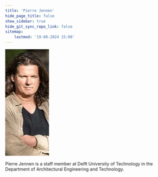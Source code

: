 ```yaml
---
title: 'Pierre Jennen'
hide_page_title: false
show_sidebar: true
hide_git_sync_repo_link: false
sitemap:
    lastmod: '19-08-2024 15:08'
---
```


![pierre](pierre.webp "pierre")

Pierre Jennen is a staff member at Delft University of Technology in the Department of Architectural Engineering and Technology.